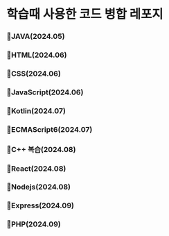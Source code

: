 # 학습때 사용한 코드 병합 레포지

### 📌JAVA(2024.05)

### 📌HTML(2024.06)

### 📌CSS(2024.06)

### 📌JavaScript(2024.06)

### 📌Kotlin(2024.07)

### 📌ECMAScript6(2024.07)

### 📌C++ 복습(2024.08)

### 📌React(2024.08)

### 📌Nodejs(2024.08)

### 📌Express(2024.09)

### 📌PHP(2024.09)